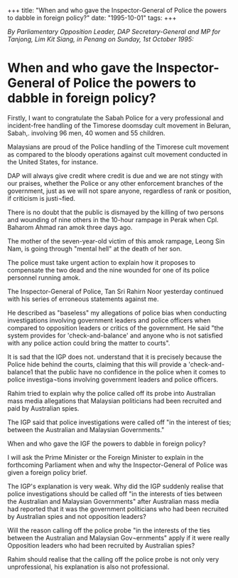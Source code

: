 +++ 
title: "When and who gave the Inspector-General of Police the powers to dabble in foreign policy?"
date: "1995-10-01"
tags:
+++

_By Parliamentary Opposition Leader, DAP Secretary-General and MP for Tanjong, Lim Kit Siang, in Penang on Sunday, 1st October 1995:_

# When and who gave the Inspector-General of Police the powers to dabble in foreign policy?

Firstly, I want to congratulate the Sabah Police for a very professional and incident-free handling of the Timorese doomsday cult movement in Beluran, Sabah,. involving 96 men, 40 women and 55 children.</u>

Malaysians are proud of the Police handling of the Timorese cult movement as compared to the bloody operations against cult movement conducted in the United States, for instance.

DAP will always give credit where credit is due and we are not stingy with our praises, whether the Police or any other enforcement branches of the government, just as we will not spare anyone, regardless of rank or position, if criticism is justi¬fied.

There is no doubt that the public is dismayed by the killing of two persons and wounding of nine others in the 10-hour rampage in Perak when Cpl. Baharom Ahmad ran amok three days ago.

The mother of the seven-year-old victim of this amok rampage, Leong Sin Nam, is going through "mental hell" at the death of her son.

The police must take urgent action to explain how it proposes to compensate the two dead and the nine wounded for one of its police personnel running amok.

The Inspector-General of Police, Tan Sri Rahirn Noor yesterday continued with his series of erroneous statements against me.

He described as "baseless" my allegations of police bias when conducting investigations involving government leaders and police officers when compared to opposition leaders or critics of the government.
He said "the system provides for 'check-and-balance' and anyone who is not satisfied with any police action could bring the matter to courts".

It is sad that the IGP does not. understand that it is precisely because the Police hide behind the courts, claiming that this will provide a 'check-and-balance1 that the public have no confidence in the police when it comes to police investiga¬tions involving government leaders and police officers.

Rahim tried to explain why the police called off its probe into Australian mass media allegations that Malaysian politicians had been recruited and paid by Australian spies.

The IGP said that police investigations were called off "in the interest of ties; between the Australian and Malaysian Governments."

When and who gave the IGF the powers to  dabble  in foreign policy?

I will ask the Prime Minister or the Foreign Minister to explain in the forthcoming Parliament when and why the Inspector-General of Police was given a foreign policy brief.

The IGP's explanation is very weak. Why did the IGP suddenly realise that police investigations should be called off "in the interests of ties between the Australian and Malaysian Governments" after Australian mass media had reported that it was the government politicians who had been recruited by Australian spies and not opposition leaders?

Will the reason calling off the police probe "in the interests of the ties between the Australian and Malaysian Gov¬ernments" apply if it were really Opposition leaders who had been recruited by Australian spies?

Rahim should realise that the calling off the police probe is not only very unprofessional, his explanation is also not professional.
 
